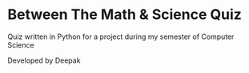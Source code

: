 # Between The Math & Science Quiz
Quiz written in Python for a  project during my  semester of Computer Science

Developed by Deepak 
